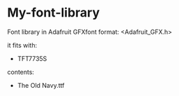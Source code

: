 # My-font-library
Font library in Adafruit GFXfont format:
<Adafruit_GFX.h>

it fits with:
- TFT7735S

contents:
- The Old Navy.ttf
